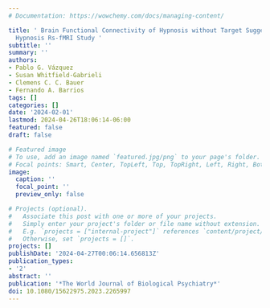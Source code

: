 ```yaml
---
# Documentation: https://wowchemy.com/docs/managing-content/

title: ' Brain Functional Connectivity of Hypnosis without Target Suggestion. An Intrinsic
  Hypnosis Rs-fMRI Study '
subtitle: ''
summary: ''
authors:
- Pablo G. Vázquez
- Susan Whitfield-Gabrieli
- Clemens C. C. Bauer
- Fernando A. Barrios
tags: []
categories: []
date: '2024-02-01'
lastmod: 2024-04-26T18:06:14-06:00
featured: false
draft: false

# Featured image
# To use, add an image named `featured.jpg/png` to your page's folder.
# Focal points: Smart, Center, TopLeft, Top, TopRight, Left, Right, BottomLeft, Bottom, BottomRight.
image:
  caption: ''
  focal_point: ''
  preview_only: false

# Projects (optional).
#   Associate this post with one or more of your projects.
#   Simply enter your project's folder or file name without extension.
#   E.g. `projects = ["internal-project"]` references `content/project/deep-learning/index.md`.
#   Otherwise, set `projects = []`.
projects: []
publishDate: '2024-04-27T00:06:14.656813Z'
publication_types:
- '2'
abstract: ''
publication: '*The World Journal of Biological Psychiatry*'
doi: 10.1080/15622975.2023.2265997
---
```

